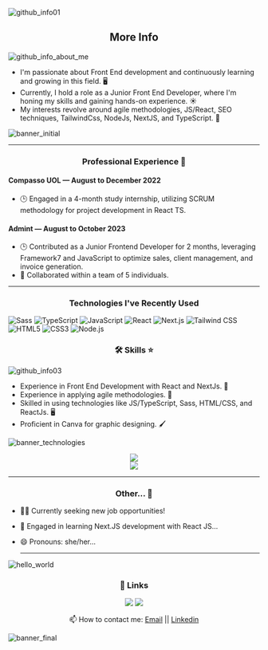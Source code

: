 


![github_info01](https://github.com/IasmimCristina/IasmimCristina/assets/100351576/7a9d9faf-8486-492f-8473-4bade82e024e)



<h2 align="center">  More Info  </h2>


![github_info_about_me](https://github.com/IasmimCristina/IasmimCristina/assets/100351576/d7651982-1ca2-4e39-b7a5-48f009968ddd)



  
- I'm passionate about Front End development and continuously learning and growing in this field. 🖥️
- Currently, I hold a role as a Junior Front End Developer, where I'm honing my skills and gaining hands-on experience. ☀️
- My interests revolve around agile methodologies, JS/React, SEO techniques, TailwindCss, NodeJs, NextJS, and TypeScript. 💨

![banner_initial](https://github.com/IasmimCristina/IasmimCristina/assets/100351576/c18f234b-d222-4d94-87af-c7525888fe5f)

---

<h3 align="center"> Professional Experience 🚀 </h3>

#### Compasso UOL — August to December 2022
- 🕒 Engaged in a 4-month study internship, utilizing SCRUM methodology for project development in React TS.

#### Admint — August to October 2023
- 🕒 Contributed as a Junior Frontend Developer for 2 months, leveraging Framework7 and JavaScript to optimize sales, client management, and invoice generation.
- 👥 Collaborated within a team of 5 individuals.

---

<h3 align="center"> Technologies I've Recently Used </h3>
 
<p align="left">
  <img src="https://img.shields.io/badge/Sass-CC6699?style=for-the-badge&logo=sass&logoColor=white" alt="Sass">
  <img src="https://img.shields.io/badge/TypeScript-3178C6?style=for-the-badge&logo=typescript&logoColor=white" alt="TypeScript">
  <img src="https://img.shields.io/badge/JavaScript-F7DF1E?style=for-the-badge&logo=javascript&logoColor=black" alt="JavaScript">
  <img src="https://img.shields.io/badge/React-61DAFB?style=for-the-badge&logo=react&logoColor=white" alt="React">
  <img src="https://img.shields.io/badge/Next.js-000000?style=for-the-badge&logo=next.js&logoColor=white" alt="Next.js">
  <img src="https://img.shields.io/badge/Tailwind CSS-38B2AC?style=for-the-badge&logo=tailwind-css&logoColor=white" alt="Tailwind CSS">
  <img src="https://img.shields.io/badge/HTML5-E34F26?style=for-the-badge&logo=html5&logoColor=white" alt="HTML5">
  <img src="https://img.shields.io/badge/CSS3-1572B6?style=for-the-badge&logo=css3&logoColor=white" alt="CSS3">
  <img src="https://img.shields.io/badge/Node.js-339933?style=for-the-badge&logo=node.js&logoColor=white" alt="Node.js">
</p>


<h3 align="center"> 🛠 Skills ⭐ </h3>

  ![github_info03](https://github.com/IasmimCristina/IasmimCristina/assets/100351576/ed1aaa12-2580-4d3d-aa41-5ac6537e577b)

- Experience in Front End Development with React and NextJs. 👥
- Experience in applying agile methodologies. 💨
- Skilled in using technologies like JS/TypeScript, Sass, HTML/CSS, and ReactJs. 🖥️
- Proficient in Canva for graphic designing. 🖌️


![banner_technologies](https://github.com/IasmimCristina/IasmimCristina/assets/100351576/e38bf617-2839-40e1-9d27-fa630410603e)








  <div align="center">
    
   <a href="https://github.com/anuraghazra/github-readme-stats">
  <img align="center" src="https://github-readme-stats.vercel.app/api/top-langs/?username=IasmimCristina&layout=donut&theme=dark" />
</a> 
   <div align="center">
  <a href="https://github.com/anuraghazra/github-readme-stats">
  <img align="center" src="https://github-readme-stats.vercel.app/api?username=IasmimCristina&show_icons=true&theme=dark" />
</a>
  </div> 
  </div>
  




***

<h3 align="center"> Other... 👀 </h3>

- 👩‍💻 Currently seeking new job opportunities!
- 🧠 Engaged in learning Next.JS development with React JS...
- 😄 Pronouns: she/her...

 
  ***
  
![hello_world](https://github.com/IasmimCristina/IasmimCristina/assets/100351576/fde1ea36-58f3-4e8c-91e8-b0d096c5c958)


  <h3 align= "center"> 🔗 Links </h3>
  
  <div align="center">   
  <a href = "mailto:iaasmimcristinaa@gmail.com"><img src="https://img.shields.io/badge/Gmail-D14836?style=for-the-badge&logo=gmail&logoColor=white" target="_blank"></a>
  <a href="https://www.linkedin.com/in/ias-cristina" target="_blank"><img src="https://img.shields.io/badge/-LinkedIn-%230077B5?style=for-the-badge&logo=linkedin&logoColor=white" target="_blank"></a>  
</div>


   <div align="center">   

📫 How to contact me: <a href ="mailto:iaasmimcristinaa@gmail.com">Email</a>   || <a href="https://www.linkedin.com/in/ias-cristina" target="_blank">Linkedin</a> 
</div>



![banner_final](https://github.com/IasmimCristina/IasmimCristina/assets/100351576/e53a8ab2-0d0d-41c6-a820-347bf1cfd179)



